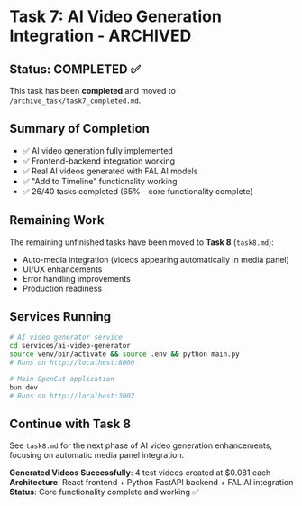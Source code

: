 # Task 7: AI Video Generation Integration - ARCHIVED

## Status: COMPLETED ✅

This task has been **completed** and moved to `/archive_task/task7_completed.md`.

## Summary of Completion
- ✅ AI video generation fully implemented
- ✅ Frontend-backend integration working
- ✅ Real AI videos generated with FAL AI models
- ✅ "Add to Timeline" functionality working
- ✅ 26/40 tasks completed (65% - core functionality complete)

## Remaining Work
The remaining unfinished tasks have been moved to **Task 8** (`task8.md`):
- Auto-media integration (videos appearing automatically in media panel)
- UI/UX enhancements
- Error handling improvements
- Production readiness

## Services Running
```bash
# AI video generator service
cd services/ai-video-generator
source venv/bin/activate && source .env && python main.py
# Runs on http://localhost:8000

# Main OpenCut application  
bun dev
# Runs on http://localhost:3002
```

## Continue with Task 8
See `task8.md` for the next phase of AI video generation enhancements, focusing on automatic media panel integration.

**Generated Videos Successfully**: 4 test videos created at $0.081 each
**Architecture**: React frontend + Python FastAPI backend + FAL AI integration
**Status**: Core functionality complete and working ✅